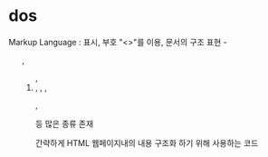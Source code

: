 # dos
Markup Language : 표시, 부호 "<>"를 이용, 문서의 구조 표현
-<ul>, <ol>, <li>, <img>, <span>, <p>, <div> 등 많은 종류 존재

간략하게 HTML 웹페이지내의 내용 구조화 하기 위해 사용하는 코드
